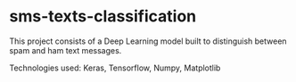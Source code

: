# sms-texts-classification
This project consists of a Deep Learning model built to distinguish between spam and ham text messages.

Technologies used: Keras, Tensorflow, Numpy, Matplotlib
